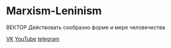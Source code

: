 # Marxism-Leninism

ВЕКТОР Действовать сообразно форме и мере человечества

[VK](https://vk.com/redvector)
[YouTube](https://www.youtube.com/c/ВЕКТОР_КРАСНЫЙ)
[telegram](https://t.me/vector_comrade)

